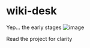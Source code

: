 # wiki-desk

Yep... the early stages
![image](https://github.com/user-attachments/assets/4400b349-2130-4ae1-aeb3-2b9c7a050899)

Read the project for clarity
